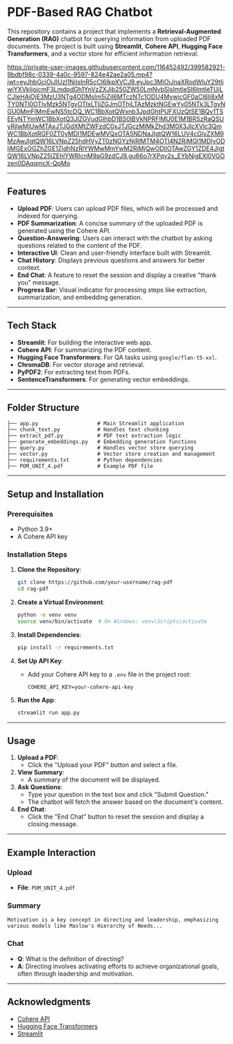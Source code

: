 # PDF-Based RAG Chatbot

This repository contains a project that implements a **Retrieval-Augmented Generation (RAG)** chatbot for querying information from uploaded PDF documents. The project is built using **Streamlit**, **Cohere API**, **Hugging Face Transformers**, and a vector store for efficient information retrieval.

https://private-user-images.githubusercontent.com/116452492/399582921-9bdbf98c-0339-4a0c-9597-824e42ae2a05.mp4?jwt=eyJhbGciOiJIUzI1NiIsInR5cCI6IkpXVCJ9.eyJpc3MiOiJnaXRodWIuY29tIiwiYXVkIjoicmF3LmdpdGh1YnVzZXJjb250ZW50LmNvbSIsImtleSI6ImtleTUiLCJleHAiOjE3MzU3NTg4ODMsIm5iZiI6MTczNTc1ODU4MywicGF0aCI6Ii8xMTY0NTI0OTIvMzk5NTgyOTIxLTliZGJmOThjLTAzMzktNGEwYy05NTk3LTgyNGU0MmFlMmEwNS5tcDQ_WC1BbXotQWxnb3JpdGhtPUFXUzQtSE1BQy1TSEEyNTYmWC1BbXotQ3JlZGVudGlhbD1BS0lBVkNPRFlMU0E1M1BRSzRaQSUyRjIwMjUwMTAxJTJGdXMtZWFzdC0xJTJGczMlMkZhd3M0X3JlcXVlc3QmWC1BbXotRGF0ZT0yMDI1MDEwMVQxOTA5NDNaJlgtQW16LUV4cGlyZXM9MzAwJlgtQW16LVNpZ25hdHVyZT0zNGYzNjRlMTM4OTI4N2RiMGI1MDIyODljMGExOGZhZGE1ZjdhNzRlYWMwMmYwM2RiMjQwODllOTAwZGY1ZDE4JlgtQW16LVNpZ25lZEhlYWRlcnM9aG9zdCJ9.gu66o7rXPqy2s_EYbNigEXl0VGOzen0DAqqmcX-QpMo

---

## Features

- **Upload PDF**: Users can upload PDF files, which will be processed and indexed for querying.
- **PDF Summarization**: A concise summary of the uploaded PDF is generated using the Cohere API.
- **Question-Answering**: Users can interact with the chatbot by asking questions related to the content of the PDF.
- **Interactive UI**: Clean and user-friendly interface built with Streamlit.
- **Chat History**: Displays previous questions and answers for better context.
- **End Chat**: A feature to reset the session and display a creative "thank you" message.
- **Progress Bar**: Visual indicator for processing steps like extraction, summarization, and embedding generation.

---

## Tech Stack

- **Streamlit**: For building the interactive web app.
- **Cohere API**: For summarizing the PDF content.
- **Hugging Face Transformers**: For QA tasks using `google/flan-t5-xxl`.
- **ChromaDB**: For vector storage and retrieval.
- **PyPDF2**: For extracting text from PDFs.
- **SentenceTransformers**: For generating vector embeddings.

---

## Folder Structure

```
├── app.py                   # Main Streamlit application
├── chunk_text.py            # Handles text chunking
├── extract_pdf.py           # PDF text extraction logic
├── generate_embeddings.py   # Embedding generation functions
├── query.py                 # Handles vector store querying
├── vector.py                # Vector store creation and management
├── requirements.txt         # Python dependencies
├── POM_UNIT_4.pdf           # Example PDF file
```

---

## Setup and Installation

### Prerequisites

- Python 3.9+
- A Cohere API key

### Installation Steps

1. **Clone the Repository**:
   ```bash
   git clone https://github.com/your-username/rag-pdf
   cd rag-pdf
   ```

2. **Create a Virtual Environment**:
   ```bash
   python -m venv venv
   source venv/bin/activate  # On Windows: venv\Scripts\activate
   ```

3. **Install Dependencies**:
   ```bash
   pip install -r requirements.txt
   ```

4. **Set Up API Key**:
   - Add your Cohere API key to a `.env` file in the project root:
     ```
     COHERE_API_KEY=your-cohere-api-key
     ```

5. **Run the App**:
   ```bash
   streamlit run app.py
   ```

---

## Usage

1. **Upload a PDF**:
   - Click the "Upload your PDF" button and select a file.
2. **View Summary**:
   - A summary of the document will be displayed.
3. **Ask Questions**:
   - Type your question in the text box and click "Submit Question."
   - The chatbot will fetch the answer based on the document's content.
4. **End Chat**:
   - Click the "End Chat" button to reset the session and display a closing message.

---

## Example Interaction

### Upload
- **File**: `POM_UNIT_4.pdf`

### Summary
```
Motivation is a key concept in directing and leadership, emphasizing various models like Maslow's Hierarchy of Needs...
```

### Chat
- **Q**: What is the definition of directing?
- **A**: Directing involves activating efforts to achieve organizational goals, often through leadership and motivation.

---

## Acknowledgments

- [Cohere API](https://cohere.ai)
- [Hugging Face Transformers](https://huggingface.co/transformers/)
- [Streamlit](https://streamlit.io)
